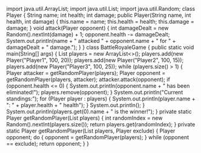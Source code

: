 import java.util.ArrayList; import java.util.List; import java.util.Random; class Player { String name; int health; int damage; public Player(String name, int health, int damage) { this.name = name; this.health = health; this.damage = damage; } void attack(Player opponent) { int damageDealt = new Random().nextInt(damage) + 1; opponent.health -= damageDealt; System.out.println(name + " attacked " + opponent.name + " for " + damageDealt + " damage."); } } class BattleRoyaleGame { public static void main(String[] args) { List players = new ArrayList<>(); players.add(new Player("Player1", 100, 20)); players.add(new Player("Player2", 100, 15)); players.add(new Player("Player3", 100, 25)); while (players.size() > 1) { Player attacker = getRandomPlayer(players); Player opponent = getRandomPlayer(players, attacker); attacker.attack(opponent); if (opponent.health <= 0) { System.out.println(opponent.name + " has been eliminated!"); players.remove(opponent); } System.out.println("Current standings:"); for (Player player : players) { System.out.println(player.name + ": " + player.health + " health"); } System.out.println(); } System.out.println(players.get(0).name + " is the winner!"); } private static Player getRandomPlayer(List players) { int randomIndex = new Random().nextInt(players.size()); return players.get(randomIndex); } private static Player getRandomPlayer(List players, Player exclude) { Player opponent; do { opponent = getRandomPlayer(players); } while (opponent == exclude); return opponent; } }
